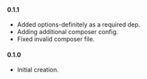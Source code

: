 #### 0.1.1
* Added options-definitely as a required dep.
* Adding additional composer config.
* Fixed invalid composer file.

#### 0.1.0
* Initial creation.